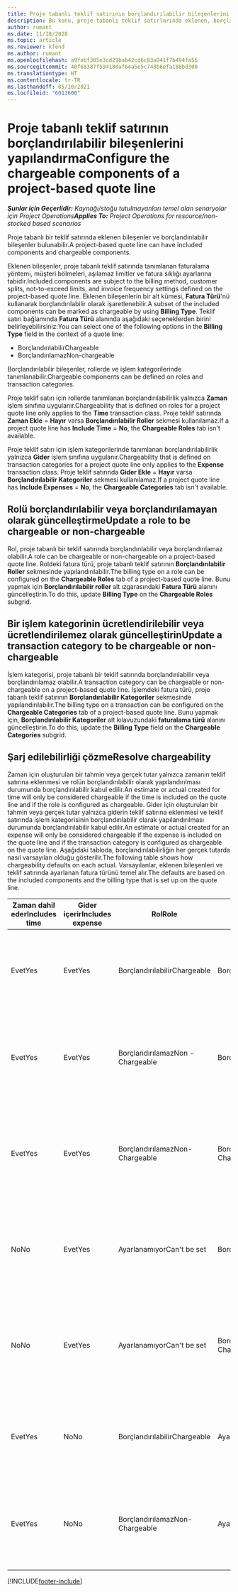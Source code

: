 ```yaml
---
title: Proje tabanlı teklif satırının borçlandırılabilir bileşenlerini yapılandırma
description: Bu konu, proje tabanlı teklif satırlarında eklenen, borçlandırılabilir ve borçlandırılamaz bileşenler hakkında bilgi sağlar.
author: rumant
ms.date: 11/18/2020
ms.topic: article
ms.reviewer: kfend
ms.author: rumant
ms.openlocfilehash: a9febf305e3cd29bab42cd6c83a941f7b494fa56
ms.sourcegitcommit: 40f68387f594180af64a5e5c748b6efa188bd300
ms.translationtype: HT
ms.contentlocale: tr-TR
ms.lasthandoff: 05/10/2021
ms.locfileid: "6013600"
---
```

# <a name="configure-the-chargeable-components-of-a-project-based-quote-line"></a><span data-ttu-id="44d15-103">Proje tabanlı teklif satırının borçlandırılabilir bileşenlerini yapılandırma</span><span class="sxs-lookup"><span data-stu-id="44d15-103">Configure the chargeable components of a project-based quote line</span></span>

<span data-ttu-id="44d15-104">_**Şunlar için Geçerlidir:** Kaynağı/stoğu tutulmayanları temel alan senaryolar için Project Operations_</span><span class="sxs-lookup"><span data-stu-id="44d15-104">_**Applies To:** Project Operations for resource/non-stocked based scenarios_</span></span>

<span data-ttu-id="44d15-105">Proje tabanlı bir teklif satırında eklenen bileşenler ve borçlandırılabilir bileşenler bulunabilir.</span><span class="sxs-lookup"><span data-stu-id="44d15-105">A project-based quote line can have included components and chargeable components.</span></span>

<span data-ttu-id="44d15-106">Eklenen bileşenler, proje tabanlı teklif satırında tanımlanan faturalama yöntemi, müşteri bölmeleri, aşılamaz limitler ve fatura sıklığı ayarlarına tabidir.</span><span class="sxs-lookup"><span data-stu-id="44d15-106">Included components are subject to the billing method, customer splits, not-to-exceed limits, and invoice frequency settings defined on the project-based quote line.</span></span>
<span data-ttu-id="44d15-107">Eklenen bileşenlerin bir alt kümesi, **Fatura Türü**'nü kullanarak borçlandırılabilir olarak işaretlenebilir.</span><span class="sxs-lookup"><span data-stu-id="44d15-107">A subset of the included components can be marked as chargeable by using **Billing Type**.</span></span> <span data-ttu-id="44d15-108">Teklif satırı bağlamında **Fatura Türü** alanında aşağıdaki seçeneklerden birini belirleyebilirsiniz:</span><span class="sxs-lookup"><span data-stu-id="44d15-108">You can select one of the following options in the **Billing Type** field in the context of a quote line:</span></span>

   - <span data-ttu-id="44d15-109">Borçlandırılabilir</span><span class="sxs-lookup"><span data-stu-id="44d15-109">Chargeable</span></span>
   - <span data-ttu-id="44d15-110">Borçlandırılamaz</span><span class="sxs-lookup"><span data-stu-id="44d15-110">Non-chargeable</span></span>

<span data-ttu-id="44d15-111">Borçlandırılabilir bileşenler, rollerde ve işlem kategorilerinde tanımlanabilir.</span><span class="sxs-lookup"><span data-stu-id="44d15-111">Chargeable components can be defined on roles and transaction categories.</span></span>

<span data-ttu-id="44d15-112">Proje teklif satırı için rollerde tanımlanan borçlandırılabilirlik yalnızca **Zaman** işlem sınıfına uygulanır.</span><span class="sxs-lookup"><span data-stu-id="44d15-112">Chargeability that is defined on roles for a project quote line only applies to the **Time** transaction class.</span></span> <span data-ttu-id="44d15-113">Proje teklif satırında **Zaman Ekle** = **Hayır** varsa **Borçlandırılabilir Roller** sekmesi kullanılamaz.</span><span class="sxs-lookup"><span data-stu-id="44d15-113">If a project quote line has **Include Time** = **No**, the **Chargeable Roles** tab isn't available.</span></span>

<span data-ttu-id="44d15-114">Proje teklif satırı için işlem kategorilerinde tanımlanan borçlandırılabilirlik yalnızca **Gider** işlem sınıfına uygulanır.</span><span class="sxs-lookup"><span data-stu-id="44d15-114">Chargeability that is defined on transaction categories for a project quote line only applies to the **Expense** transaction class.</span></span> <span data-ttu-id="44d15-115">Proje teklif satırında **Gider Ekle** = **Hayır** varsa **Borçlandırılabilir Kategoriler** sekmesi kullanılamaz.</span><span class="sxs-lookup"><span data-stu-id="44d15-115">If a project quote line has **Include Expenses** = **No**, the **Chargeable Categories** tab isn't available.</span></span>

## <a name="update-a-role-to-be-chargeable-or-non-chargeable"></a><span data-ttu-id="44d15-116">Rolü borçlandırılabilir veya borçlandırılamayan olarak güncelleştirme</span><span class="sxs-lookup"><span data-stu-id="44d15-116">Update a role to be chargeable or non-chargeable</span></span>
<span data-ttu-id="44d15-117">Rol, proje tabanlı bir teklif satırında borçlandırılabilir veya borçlandırılamaz olabilir.</span><span class="sxs-lookup"><span data-stu-id="44d15-117">A role can be chargeable or non-chargeable on a project-based quote line.</span></span> <span data-ttu-id="44d15-118">Roldeki fatura türü, proje tabanlı teklif satırının **Borçlandırılabilir Roller** sekmesinde yapılandırılabilir.</span><span class="sxs-lookup"><span data-stu-id="44d15-118">The billing type on a role can be configured on the **Chargeable Roles** tab of a project-based quote line.</span></span> <span data-ttu-id="44d15-119">Bunu yapmak için **Borçlandırılabilir roller** alt ızgarasındaki **Fatura Türü** alanını güncelleştirin.</span><span class="sxs-lookup"><span data-stu-id="44d15-119">To do this, update **Billing Type** on the **Chargeable Roles** subgrid.</span></span> 

## <a name="update-a-transaction-category-to-be-chargeable-or-non-chargeable"></a><span data-ttu-id="44d15-120">Bir işlem kategorinin ücretlendirilebilir veya ücretlendirilemez olarak güncelleştirin</span><span class="sxs-lookup"><span data-stu-id="44d15-120">Update a transaction category to be chargeable or non-chargeable</span></span>
<span data-ttu-id="44d15-121">İşlem kategorisi, proje tabanlı bir teklif satırında borçlandırılabilir veya borçlandırılamaz olabilir.</span><span class="sxs-lookup"><span data-stu-id="44d15-121">A transaction category can be chargeable or non-chargeable on a project-based quote line.</span></span> <span data-ttu-id="44d15-122">İşlemdeki fatura türü, proje tabanlı teklif satırının **Borçlandırılabilir Kategoriler** sekmesinde yapılandırılabilir.</span><span class="sxs-lookup"><span data-stu-id="44d15-122">The billing type on a transaction can be configured on the **Chargeable Categories** tab of a project-based quote line.</span></span> <span data-ttu-id="44d15-123">Bunu yapmak için, **Borçlandırılabilir Kategoriler** alt kılavuzundaki **faturalama türü** alanını güncelleştirin.</span><span class="sxs-lookup"><span data-stu-id="44d15-123">To do this, update the **Billing Type** field on the **Chargeable Categories** subgrid.</span></span> 

## <a name="resolve-chargeability"></a><span data-ttu-id="44d15-124">Şarj edilebilirliği çözme</span><span class="sxs-lookup"><span data-stu-id="44d15-124">Resolve chargeability</span></span>

<span data-ttu-id="44d15-125">Zaman için oluşturulan bir tahmin veya gerçek tutar yalnızca zamanın teklif satırına eklenmesi ve rolün borçlandırılabilir olarak yapılandırılması durumunda borçlandırılabilir kabul edilir.</span><span class="sxs-lookup"><span data-stu-id="44d15-125">An estimate or actual created for time will only be considered chargeable if the time is included on the quote line and if the role is configured as chargeable.</span></span>
<span data-ttu-id="44d15-126">Gider için oluşturulan bir tahmin veya gerçek tutar yalnızca giderin teklif satırına eklenmesi ve teklif satırında işlem kategorisinin borçlandırılabilir olarak yapılandırılması durumunda borçlandırılabilir kabul edilir.</span><span class="sxs-lookup"><span data-stu-id="44d15-126">An estimate or actual created for an expense will only be considered chargeable if the expense is included on the quote line and if the transaction category is configured as chargeable on the quote line.</span></span> <span data-ttu-id="44d15-127">Aşağıdaki tabloda, borçlandırılabilirliğin her gerçek tutarda nasıl varsayılan olduğu gösterilir.</span><span class="sxs-lookup"><span data-stu-id="44d15-127">The following table shows how chargeability defaults on each actual.</span></span> <span data-ttu-id="44d15-128">Varsayılanlar, eklenen bileşenleri ve teklif satırında ayarlanan fatura türünü temel alır.</span><span class="sxs-lookup"><span data-stu-id="44d15-128">The defaults are based on the included components and the billing type that is set up on the quote line.</span></span>

| <span data-ttu-id="44d15-129">Zaman dahil eder</span><span class="sxs-lookup"><span data-stu-id="44d15-129">Includes time</span></span> | <span data-ttu-id="44d15-130">Gider içerir</span><span class="sxs-lookup"><span data-stu-id="44d15-130">Includes expense</span></span> | <span data-ttu-id="44d15-131">Rol</span><span class="sxs-lookup"><span data-stu-id="44d15-131">Role</span></span> | <span data-ttu-id="44d15-132">Kategori</span><span class="sxs-lookup"><span data-stu-id="44d15-132">Category</span></span> | <span data-ttu-id="44d15-133">Görev</span><span class="sxs-lookup"><span data-stu-id="44d15-133">Task</span></span> |
| --- | --- | --- | --- | --- |
| <span data-ttu-id="44d15-134">Evet</span><span class="sxs-lookup"><span data-stu-id="44d15-134">Yes</span></span> | <span data-ttu-id="44d15-135">Evet</span><span class="sxs-lookup"><span data-stu-id="44d15-135">Yes</span></span> | <span data-ttu-id="44d15-136">Borçlandırılabilir</span><span class="sxs-lookup"><span data-stu-id="44d15-136">Chargeable</span></span> | <span data-ttu-id="44d15-137">Borçlandırılabilir</span><span class="sxs-lookup"><span data-stu-id="44d15-137">Chargeable</span></span> | <span data-ttu-id="44d15-138">Bir Zaman fiili faturalama: Ücretli</span><span class="sxs-lookup"><span data-stu-id="44d15-138">Billing on a time actual: Chargeable</span></span> </br><span data-ttu-id="44d15-139">Geçerli gider faturalama türü: Borçlandırılabilir</span><span class="sxs-lookup"><span data-stu-id="44d15-139">Billing type on an expense actual: Chargeable</span></span> |
| <span data-ttu-id="44d15-140">Evet</span><span class="sxs-lookup"><span data-stu-id="44d15-140">Yes</span></span> | <span data-ttu-id="44d15-141">Evet</span><span class="sxs-lookup"><span data-stu-id="44d15-141">Yes</span></span> | <span data-ttu-id="44d15-142">Borçlandırılamaz</span><span class="sxs-lookup"><span data-stu-id="44d15-142">Non - Chargeable</span></span> | <span data-ttu-id="44d15-143">Borçlandırılabilir</span><span class="sxs-lookup"><span data-stu-id="44d15-143">Chargeable</span></span> | <span data-ttu-id="44d15-144">Bir Zaman fiili faturalama: Ücretlendirilemez</span><span class="sxs-lookup"><span data-stu-id="44d15-144">Billing on a time actual: Non-Chargeable</span></span> </br><span data-ttu-id="44d15-145">Geçerli gider faturalama türü: Borçlandırılabilir</span><span class="sxs-lookup"><span data-stu-id="44d15-145">Billing type on an expense actual: Chargeable</span></span> |
| <span data-ttu-id="44d15-146">Evet</span><span class="sxs-lookup"><span data-stu-id="44d15-146">Yes</span></span> | <span data-ttu-id="44d15-147">Evet</span><span class="sxs-lookup"><span data-stu-id="44d15-147">Yes</span></span> | <span data-ttu-id="44d15-148">Borçlandırılamaz</span><span class="sxs-lookup"><span data-stu-id="44d15-148">Non-Chargeable</span></span> | <span data-ttu-id="44d15-149">Borçlandırılamaz</span><span class="sxs-lookup"><span data-stu-id="44d15-149">Non-Chargeable</span></span> | <span data-ttu-id="44d15-150">Bir Zaman fiili faturalama: Ücretlendirilemez</span><span class="sxs-lookup"><span data-stu-id="44d15-150">Billing on a time actual: Non-Chargeable</span></span> </br><span data-ttu-id="44d15-151">Geçerli gider faturalama türü: Borçlandırılamaz</span><span class="sxs-lookup"><span data-stu-id="44d15-151">Billing type on an expense actual: Non-Chargeable</span></span> |
| <span data-ttu-id="44d15-152">No</span><span class="sxs-lookup"><span data-stu-id="44d15-152">No</span></span> | <span data-ttu-id="44d15-153">Evet</span><span class="sxs-lookup"><span data-stu-id="44d15-153">Yes</span></span> | <span data-ttu-id="44d15-154">Ayarlanamıyor</span><span class="sxs-lookup"><span data-stu-id="44d15-154">Can't be set</span></span> | <span data-ttu-id="44d15-155">Borçlandırılabilir</span><span class="sxs-lookup"><span data-stu-id="44d15-155">Chargeable</span></span> | <span data-ttu-id="44d15-156">Bir Zaman fiili faturalama: Kullanılamaz</span><span class="sxs-lookup"><span data-stu-id="44d15-156">Billing on a time actual: Not available</span></span> </br><span data-ttu-id="44d15-157">Geçerli gider faturalama türü: Borçlandırılabilir</span><span class="sxs-lookup"><span data-stu-id="44d15-157">Billing type on an expense actual: Chargeable</span></span> |
| <span data-ttu-id="44d15-158">No</span><span class="sxs-lookup"><span data-stu-id="44d15-158">No</span></span> | <span data-ttu-id="44d15-159">Evet</span><span class="sxs-lookup"><span data-stu-id="44d15-159">Yes</span></span> | <span data-ttu-id="44d15-160">Ayarlanamıyor</span><span class="sxs-lookup"><span data-stu-id="44d15-160">Can't be set</span></span> | <span data-ttu-id="44d15-161">Borçlandırılamaz</span><span class="sxs-lookup"><span data-stu-id="44d15-161">Non-Chargeable</span></span> | <span data-ttu-id="44d15-162">Bir Zaman fiili faturalama: Kullanılamaz</span><span class="sxs-lookup"><span data-stu-id="44d15-162">Billing on a time actual: Not available</span></span> </br><span data-ttu-id="44d15-163">Geçerli gider faturalama türü: Borçlandırılamaz</span><span class="sxs-lookup"><span data-stu-id="44d15-163">Billing type on an expense actual: Non-chargeable</span></span> |
| <span data-ttu-id="44d15-164">Evet</span><span class="sxs-lookup"><span data-stu-id="44d15-164">Yes</span></span> | <span data-ttu-id="44d15-165">No</span><span class="sxs-lookup"><span data-stu-id="44d15-165">No</span></span> | <span data-ttu-id="44d15-166">Borçlandırılabilir</span><span class="sxs-lookup"><span data-stu-id="44d15-166">Chargeable</span></span> | <span data-ttu-id="44d15-167">Ayarlanamıyor</span><span class="sxs-lookup"><span data-stu-id="44d15-167">Can't be set</span></span> | <span data-ttu-id="44d15-168">Bir Zaman fiili faturalama: Ücretli</span><span class="sxs-lookup"><span data-stu-id="44d15-168">Billing on a time actual: Chargeable</span></span> </br><span data-ttu-id="44d15-169">Geçerli gider faturalama türü: Kullanılamaz</span><span class="sxs-lookup"><span data-stu-id="44d15-169">Billing type on an expense actual: Not available</span></span> |
| <span data-ttu-id="44d15-170">Evet</span><span class="sxs-lookup"><span data-stu-id="44d15-170">Yes</span></span> | <span data-ttu-id="44d15-171">No</span><span class="sxs-lookup"><span data-stu-id="44d15-171">No</span></span> | <span data-ttu-id="44d15-172">Borçlandırılamaz</span><span class="sxs-lookup"><span data-stu-id="44d15-172">Non-Chargeable</span></span> | <span data-ttu-id="44d15-173">Ayarlanamıyor</span><span class="sxs-lookup"><span data-stu-id="44d15-173">Can't be set</span></span> | <span data-ttu-id="44d15-174">Bir Zaman fiili faturalama: Ücretlendirilemez</span><span class="sxs-lookup"><span data-stu-id="44d15-174">Billing on a time actual: Non-chargeable</span></span> </br> <span data-ttu-id="44d15-175">Geçerli gider faturalama türü: Kullanılamaz</span><span class="sxs-lookup"><span data-stu-id="44d15-175">Billing type on an expense actual: Not available</span></span> |


[!INCLUDE[footer-include](../includes/footer-banner.md)]